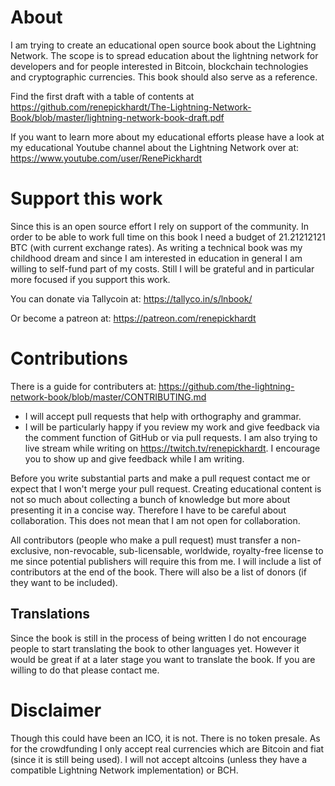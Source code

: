 # About
I am trying to create an educational open source book about the Lightning Network.
The scope is to spread education about the lightning network for developers and for people interested in Bitcoin, blockchain technologies and cryptographic currencies.
This book should also serve as a reference.

Find the first draft with a table of contents at https://github.com/renepickhardt/The-Lightning-Network-Book/blob/master/lightning-network-book-draft.pdf

If you want to learn more about my educational efforts please have a look at my educational Youtube channel about the Lightning Network over at: https://www.youtube.com/user/RenePickhardt

# Support this work
Since this is an open source effort I rely on support of the community. In order to be able to work full time on this book I need a budget of 21.21212121 BTC (with current exchange rates). As writing a technical book was my childhood dream and since I am interested in education in general I am willing to self-fund part of my costs. Still I will be grateful and in particular more focused if you support this work.

You can donate via Tallycoin at: https://tallyco.in/s/lnbook/

Or become a patreon at:  https://patreon.com/renepickhardt

# Contributions

There is a guide for contributers at: https://github.com/the-lightning-network-book/blob/master/CONTRIBUTING.md

* I will accept pull requests that help with orthography and grammar.
* I will be particularly happy if you review my work and give feedback via the comment function of GitHub or via pull requests.
I am also trying to live stream while writing on https://twitch.tv/renepickhardt.
I encourage you to show up and give feedback while I am writing. 

Before you write substantial parts and make a pull request contact me or expect that I won't merge your pull request. Creating educational content is not so much about collecting a bunch of knowledge but more about presenting it in a concise way.
Therefore I have to be careful about collaboration. This does not mean that I am not open for collaboration.

All contributors (people who make a pull request) must transfer a non-exclusive, non-revocable, sub-licensable, worldwide, royalty-free license to me since potential publishers will require this from me. I will include a list of contributors at the end of the book. There will also be a list of donors (if they want to be included).

## Translations
Since the book is still in the process of being written I do not encourage people to start translating the book to other languages yet. However it would be great if at a later stage you want to translate the book. If you are willing to do that please contact me. 

# Disclaimer
Though this could have been an ICO, it is not. There is no token presale. As for the crowdfunding I only accept real currencies which are Bitcoin and fiat (since it is still being used). I will not accept altcoins (unless they have a compatible Lightning Network implementation) or BCH.
